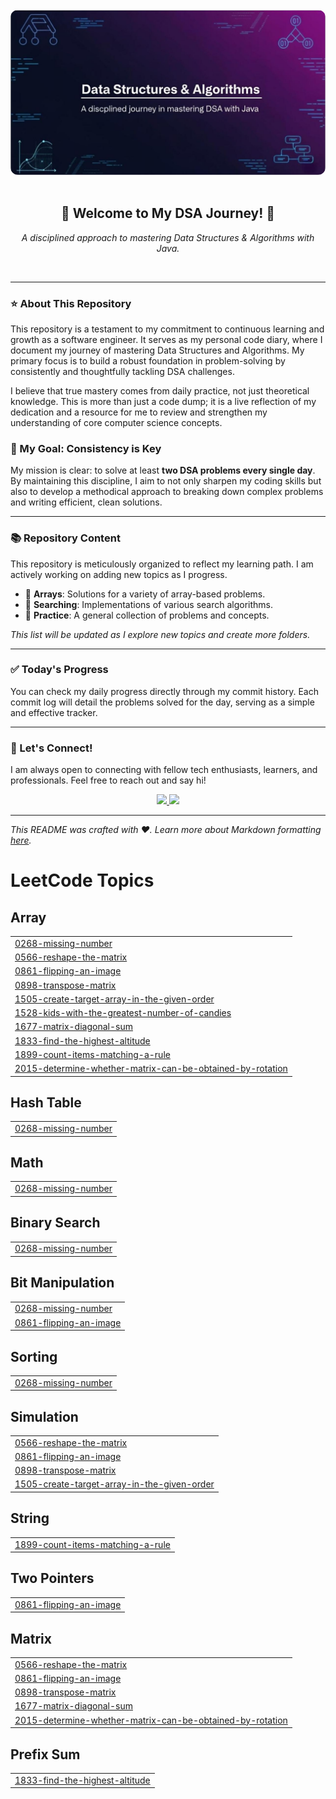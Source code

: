 
<div align="center">
  <img src="https://raw.githubusercontent.com/TANMAY2006-UX/DSA-JAVA/main/images/Final%20DSA.png" alt="Data Structures and Algorithms Banner" width="800" style="border-radius: 12px;"/>
</div>

<div align="center">
  <br>
  <h2>🚀 Welcome to My DSA Journey! 🚀</h2>
  <p><i>A disciplined approach to mastering Data Structures & Algorithms with Java.</i></p>
  <br>
</div>

---

### ⭐ About This Repository

This repository is a testament to my commitment to continuous learning and growth as a software engineer. It serves as my personal code diary, where I document my journey of mastering Data Structures and Algorithms. My primary focus is to build a robust foundation in problem-solving by consistently and thoughtfully tackling DSA challenges.

I believe that true mastery comes from daily practice, not just theoretical knowledge. This is more than just a code dump; it is a live reflection of my dedication and a resource for me to review and strengthen my understanding of core computer science concepts.

### 🎯 My Goal: Consistency is Key

My mission is clear: to solve at least **two DSA problems every single day**. By maintaining this discipline, I aim to not only sharpen my coding skills but also to develop a methodical approach to breaking down complex problems and writing efficient, clean solutions.

---

### 📚 Repository Content

This repository is meticulously organized to reflect my learning path. I am actively working on adding new topics as I progress.

-   📁 **Arrays**: Solutions for a variety of array-based problems.
-   📁 **Searching**: Implementations of various search algorithms.
-   📁 **Practice**: A general collection of problems and concepts.

_This list will be updated as I explore new topics and create more folders._

---

### ✅ Today's Progress

You can check my daily progress directly through my commit history. Each commit log will detail the problems solved for the day, serving as a simple and effective tracker.

---

### 🤝 Let's Connect!

I am always open to connecting with fellow tech enthusiasts, learners, and professionals. Feel free to reach out and say hi!

<div align="center">
  <a href="https://github.com/TANMAY2006-UX">
    <img src="https://img.shields.io/badge/GitHub-100000?style=for-the-badge&logo=github&logoColor=white" />
  </a>
  <a href="https://www.linkedin.com/in/tanmay-tajane-67289a352/">
    <img src="https://img.shields.io/badge/LinkedIn-0077B5?style=for-the-badge&logo=linkedin&logoColor=white" />
  </a>
</div>

---

_This README was crafted with ❤️. Learn more about Markdown formatting [here](https://guides.github.com/features/mastering-markdown/)._

<!---LeetCode Topics Start-->
# LeetCode Topics
## Array
|  |
| ------- |
| [0268-missing-number](https://github.com/TANMAY2006-UX/DSA-JAVA/tree/master/0268-missing-number) |
| [0566-reshape-the-matrix](https://github.com/TANMAY2006-UX/DSA-JAVA/tree/master/0566-reshape-the-matrix) |
| [0861-flipping-an-image](https://github.com/TANMAY2006-UX/DSA-JAVA/tree/master/0861-flipping-an-image) |
| [0898-transpose-matrix](https://github.com/TANMAY2006-UX/DSA-JAVA/tree/master/0898-transpose-matrix) |
| [1505-create-target-array-in-the-given-order](https://github.com/TANMAY2006-UX/DSA-JAVA/tree/master/1505-create-target-array-in-the-given-order) |
| [1528-kids-with-the-greatest-number-of-candies](https://github.com/TANMAY2006-UX/DSA-JAVA/tree/master/1528-kids-with-the-greatest-number-of-candies) |
| [1677-matrix-diagonal-sum](https://github.com/TANMAY2006-UX/DSA-JAVA/tree/master/1677-matrix-diagonal-sum) |
| [1833-find-the-highest-altitude](https://github.com/TANMAY2006-UX/DSA-JAVA/tree/master/1833-find-the-highest-altitude) |
| [1899-count-items-matching-a-rule](https://github.com/TANMAY2006-UX/DSA-JAVA/tree/master/1899-count-items-matching-a-rule) |
| [2015-determine-whether-matrix-can-be-obtained-by-rotation](https://github.com/TANMAY2006-UX/DSA-JAVA/tree/master/2015-determine-whether-matrix-can-be-obtained-by-rotation) |
## Hash Table
|  |
| ------- |
| [0268-missing-number](https://github.com/TANMAY2006-UX/DSA-JAVA/tree/master/0268-missing-number) |
## Math
|  |
| ------- |
| [0268-missing-number](https://github.com/TANMAY2006-UX/DSA-JAVA/tree/master/0268-missing-number) |
## Binary Search
|  |
| ------- |
| [0268-missing-number](https://github.com/TANMAY2006-UX/DSA-JAVA/tree/master/0268-missing-number) |
## Bit Manipulation
|  |
| ------- |
| [0268-missing-number](https://github.com/TANMAY2006-UX/DSA-JAVA/tree/master/0268-missing-number) |
| [0861-flipping-an-image](https://github.com/TANMAY2006-UX/DSA-JAVA/tree/master/0861-flipping-an-image) |
## Sorting
|  |
| ------- |
| [0268-missing-number](https://github.com/TANMAY2006-UX/DSA-JAVA/tree/master/0268-missing-number) |
## Simulation
|  |
| ------- |
| [0566-reshape-the-matrix](https://github.com/TANMAY2006-UX/DSA-JAVA/tree/master/0566-reshape-the-matrix) |
| [0861-flipping-an-image](https://github.com/TANMAY2006-UX/DSA-JAVA/tree/master/0861-flipping-an-image) |
| [0898-transpose-matrix](https://github.com/TANMAY2006-UX/DSA-JAVA/tree/master/0898-transpose-matrix) |
| [1505-create-target-array-in-the-given-order](https://github.com/TANMAY2006-UX/DSA-JAVA/tree/master/1505-create-target-array-in-the-given-order) |
## String
|  |
| ------- |
| [1899-count-items-matching-a-rule](https://github.com/TANMAY2006-UX/DSA-JAVA/tree/master/1899-count-items-matching-a-rule) |
## Two Pointers
|  |
| ------- |
| [0861-flipping-an-image](https://github.com/TANMAY2006-UX/DSA-JAVA/tree/master/0861-flipping-an-image) |
## Matrix
|  |
| ------- |
| [0566-reshape-the-matrix](https://github.com/TANMAY2006-UX/DSA-JAVA/tree/master/0566-reshape-the-matrix) |
| [0861-flipping-an-image](https://github.com/TANMAY2006-UX/DSA-JAVA/tree/master/0861-flipping-an-image) |
| [0898-transpose-matrix](https://github.com/TANMAY2006-UX/DSA-JAVA/tree/master/0898-transpose-matrix) |
| [1677-matrix-diagonal-sum](https://github.com/TANMAY2006-UX/DSA-JAVA/tree/master/1677-matrix-diagonal-sum) |
| [2015-determine-whether-matrix-can-be-obtained-by-rotation](https://github.com/TANMAY2006-UX/DSA-JAVA/tree/master/2015-determine-whether-matrix-can-be-obtained-by-rotation) |
## Prefix Sum
|  |
| ------- |
| [1833-find-the-highest-altitude](https://github.com/TANMAY2006-UX/DSA-JAVA/tree/master/1833-find-the-highest-altitude) |
<!---LeetCode Topics End-->